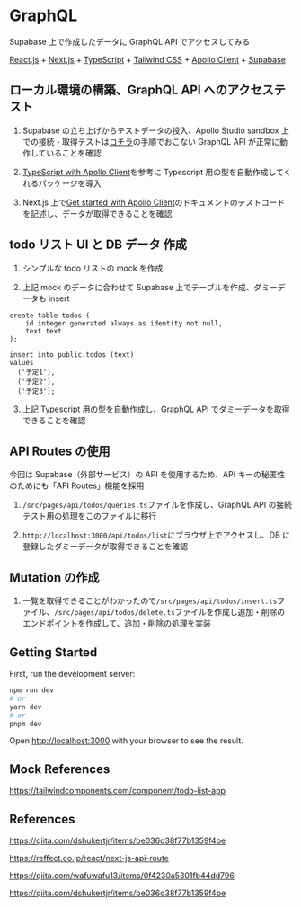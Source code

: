 # GraphQL

Supabase 上で作成したデータに GraphQL API でアクセスしてみる

[React.js](https://ja.reactjs.org/) + [Next.js](https://nextjs.org/) + [TypeScript](https://www.typescriptlang.org/ja/) + [Tailwind CSS](https://tailwindcss.com/) + [Apollo Client](https://www.apollographql.com/docs/react/) + [Supabase](https://supabase.com/)

## ローカル環境の構築、GraphQL API へのアクセステスト

1. Supabase の立ち上げからテストデータの投入、Apollo Studio sandbox 上での接続・取得テストは[コチラ](https://github.com/sugishin1013/supabase)の手順でおこない GraphQL API が正常に動作していることを確認

2. [TypeScript with Apollo Client](https://www.apollographql.com/docs/react/development-testing/static-typing/)を参考に Typescript 用の型を自動作成してくれるパッケージを導入

3. Next.js 上で[Get started with Apollo Client](https://www.apollographql.com/docs/react/get-started)のドキュメントのテストコードを記述し、データが取得できることを確認

## todo リスト UI と DB データ 作成

1. シンプルな todo リストの mock を作成

2. 上記 mock のデータに合わせて Supabase 上でテーブルを作成、ダミーデータも insert

```
create table todos (
    id integer generated always as identity not null,
    text text
);
```

```
insert into public.todos (text)
values
  ('予定1'),
  ('予定2'),
  ('予定3');
```

3. 上記 Typescript 用の型を自動作成し、GraphQL API でダミーデータを取得できることを確認

## API Routes の使用

今回は Supabase（外部サービス）の API を使用するため、API キーの秘匿性のためにも「API Routes」機能を採用

1. `/src/pages/api/todos/queries.ts`ファイルを作成し、GraphQL API の接続テスト用の処理をこのファイルに移行

2. `http://localhost:3000/api/todos/list`にブラウザ上でアクセスし、DB に登録したダミーデータが取得できることを確認

## Mutation の作成

1. 一覧を取得できることがわかったので`/src/pages/api/todos/insert.ts`ファイル、`/src/pages/api/todos/delete.ts`ファイルを作成し追加・削除のエンドポイントを作成して、追加・削除の処理を実装

## Getting Started

First, run the development server:

```bash
npm run dev
# or
yarn dev
# or
pnpm dev
```

Open [http://localhost:3000](http://localhost:3000) with your browser to see the result.

## Mock References

https://tailwindcomponents.com/component/todo-list-app

## References

https://qiita.com/dshukertjr/items/be036d38f77b1359f4be

https://reffect.co.jp/react/next-js-api-route

https://qiita.com/wafuwafu13/items/0f4230a5301fb44dd796

https://qiita.com/dshukertjr/items/be036d38f77b1359f4be
